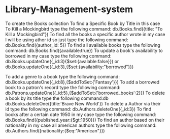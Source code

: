 # Library-Management-system
To create the Books collection
To find a Specific Book by Title in this case To Kill a Mockingbird type the following command:
db.Books.find({title: "To Kill a Mockingbird"})
To find all the books a specific author wrote in my case I will be using athor id so just type the following command:
db.Books.find({author_id: 5})
To find all available books type the following command:
db.Books.find({available:true})
To update a book's availability to borrowed in my case type the following command:
db.Books.updateOne({_id:3}{$set:{avalable:false}}) or
db.Books.updateOne({_id:3},{$set:{availability:"borrowed"}})
<!-- Note this will add a new field if it doesn't exist -->
To add a genre to a book type the following command:
db.Books.updateOne({_id:8},{$addToSet:{'Fantasy'}})
To add a borrowed book to a patron's record type the following command:
db.Patrons.updateOne({_id:5},{$addToSet:{'borrowed_books':2}})
To delete a book by its title type the following command:db
db.Books.deleteOne({title:'Brave New World'})
To delete a Author via their id type the following command:
db.Authors.deleteOne({_id:3})
To find books after a certain date 1950 in my case type the following command:
db.Books.find({published_year:{$gt:1950}})
To find an author based on their nationality in my case all american authors type the following command:
db.Authors.find({nationality:{$eq:"American"}})
